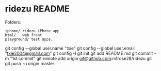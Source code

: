 ridezu README
=============
Folders:

    iphone/	ridezu iPhone app
    html/	web front
    playground/	test apps.


git config --global user.name "txie"
git config --global user.email "txie2004@gmail.com"
git config -l
git init
git add README.md
git commit -m "1st commit"
git remote add origin git@github.com:m1rose28/ridezu.git
git push -u origin master

